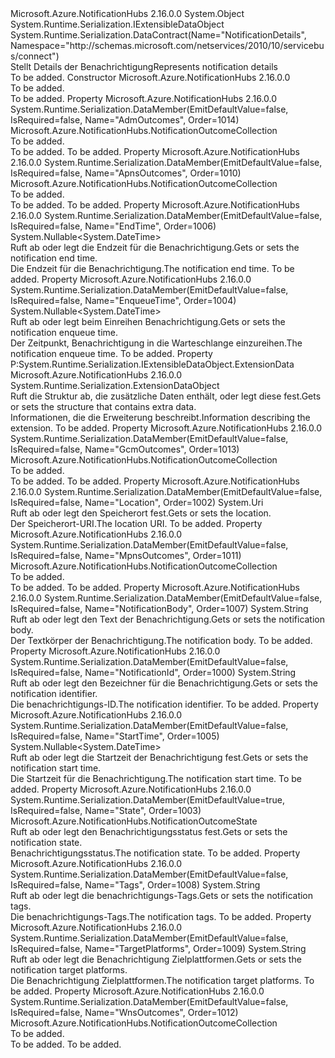 <Type Name="NotificationDetails" FullName="Microsoft.Azure.NotificationHubs.NotificationDetails">
  <TypeSignature Language="C#" Value="public sealed class NotificationDetails : System.Runtime.Serialization.IExtensibleDataObject" />
  <TypeSignature Language="ILAsm" Value=".class public auto ansi sealed beforefieldinit NotificationDetails extends System.Object implements class System.Runtime.Serialization.IExtensibleDataObject" />
  <TypeSignature Language="DocId" Value="T:Microsoft.Azure.NotificationHubs.NotificationDetails" />
  <TypeSignature Language="VB.NET" Value="Public NotInheritable Class NotificationDetails&#xA;Implements IExtensibleDataObject" />
  <TypeSignature Language="F#" Value="type NotificationDetails = class&#xA;    interface IExtensibleDataObject" />
  <AssemblyInfo>
    <AssemblyName>Microsoft.Azure.NotificationHubs</AssemblyName>
    <AssemblyVersion>2.16.0.0</AssemblyVersion>
  </AssemblyInfo>
  <Base>
    <BaseTypeName>System.Object</BaseTypeName>
  </Base>
  <Interfaces>
    <Interface>
      <InterfaceName>System.Runtime.Serialization.IExtensibleDataObject</InterfaceName>
    </Interface>
  </Interfaces>
  <Attributes>
    <Attribute>
      <AttributeName>System.Runtime.Serialization.DataContract(Name="NotificationDetails", Namespace="http://schemas.microsoft.com/netservices/2010/10/servicebus/connect")</AttributeName>
    </Attribute>
  </Attributes>
  <Docs>
    <summary>
            <span data-ttu-id="07763-101">Stellt Details der Benachrichtigung</span><span class="sxs-lookup"><span data-stu-id="07763-101">Represents notification details</span></span>
            </summary>
    <remarks>To be added.</remarks>
  </Docs>
  <Members>
    <Member MemberName=".ctor">
      <MemberSignature Language="C#" Value="public NotificationDetails ();" />
      <MemberSignature Language="ILAsm" Value=".method public hidebysig specialname rtspecialname instance void .ctor() cil managed" />
      <MemberSignature Language="DocId" Value="M:Microsoft.Azure.NotificationHubs.NotificationDetails.#ctor" />
      <MemberSignature Language="VB.NET" Value="Public Sub New ()" />
      <MemberType>Constructor</MemberType>
      <AssemblyInfo>
        <AssemblyName>Microsoft.Azure.NotificationHubs</AssemblyName>
        <AssemblyVersion>2.16.0.0</AssemblyVersion>
      </AssemblyInfo>
      <Parameters />
      <Docs>
        <summary>To be added.</summary>
        <remarks>To be added.</remarks>
      </Docs>
    </Member>
    <Member MemberName="AdmOutcomes">
      <MemberSignature Language="C#" Value="public Microsoft.Azure.NotificationHubs.NotificationOutcomeCollection AdmOutcomes { get; set; }" />
      <MemberSignature Language="ILAsm" Value=".property instance class Microsoft.Azure.NotificationHubs.NotificationOutcomeCollection AdmOutcomes" />
      <MemberSignature Language="DocId" Value="P:Microsoft.Azure.NotificationHubs.NotificationDetails.AdmOutcomes" />
      <MemberSignature Language="VB.NET" Value="Public Property AdmOutcomes As NotificationOutcomeCollection" />
      <MemberSignature Language="F#" Value="member this.AdmOutcomes : Microsoft.Azure.NotificationHubs.NotificationOutcomeCollection with get, set" Usage="Microsoft.Azure.NotificationHubs.NotificationDetails.AdmOutcomes" />
      <MemberType>Property</MemberType>
      <AssemblyInfo>
        <AssemblyName>Microsoft.Azure.NotificationHubs</AssemblyName>
        <AssemblyVersion>2.16.0.0</AssemblyVersion>
      </AssemblyInfo>
      <Attributes>
        <Attribute>
          <AttributeName>System.Runtime.Serialization.DataMember(EmitDefaultValue=false, IsRequired=false, Name="AdmOutcomes", Order=1014)</AttributeName>
        </Attribute>
      </Attributes>
      <ReturnValue>
        <ReturnType>Microsoft.Azure.NotificationHubs.NotificationOutcomeCollection</ReturnType>
      </ReturnValue>
      <Docs>
        <summary>To be added.</summary>
        <value>To be added.</value>
        <remarks>To be added.</remarks>
      </Docs>
    </Member>
    <Member MemberName="ApnsOutcomes">
      <MemberSignature Language="C#" Value="public Microsoft.Azure.NotificationHubs.NotificationOutcomeCollection ApnsOutcomes { get; set; }" />
      <MemberSignature Language="ILAsm" Value=".property instance class Microsoft.Azure.NotificationHubs.NotificationOutcomeCollection ApnsOutcomes" />
      <MemberSignature Language="DocId" Value="P:Microsoft.Azure.NotificationHubs.NotificationDetails.ApnsOutcomes" />
      <MemberSignature Language="VB.NET" Value="Public Property ApnsOutcomes As NotificationOutcomeCollection" />
      <MemberSignature Language="F#" Value="member this.ApnsOutcomes : Microsoft.Azure.NotificationHubs.NotificationOutcomeCollection with get, set" Usage="Microsoft.Azure.NotificationHubs.NotificationDetails.ApnsOutcomes" />
      <MemberType>Property</MemberType>
      <AssemblyInfo>
        <AssemblyName>Microsoft.Azure.NotificationHubs</AssemblyName>
        <AssemblyVersion>2.16.0.0</AssemblyVersion>
      </AssemblyInfo>
      <Attributes>
        <Attribute>
          <AttributeName>System.Runtime.Serialization.DataMember(EmitDefaultValue=false, IsRequired=false, Name="ApnsOutcomes", Order=1010)</AttributeName>
        </Attribute>
      </Attributes>
      <ReturnValue>
        <ReturnType>Microsoft.Azure.NotificationHubs.NotificationOutcomeCollection</ReturnType>
      </ReturnValue>
      <Docs>
        <summary>To be added.</summary>
        <value>To be added.</value>
        <remarks>To be added.</remarks>
      </Docs>
    </Member>
    <Member MemberName="EndTime">
      <MemberSignature Language="C#" Value="public Nullable&lt;DateTime&gt; EndTime { get; set; }" />
      <MemberSignature Language="ILAsm" Value=".property instance valuetype System.Nullable`1&lt;valuetype System.DateTime&gt; EndTime" />
      <MemberSignature Language="DocId" Value="P:Microsoft.Azure.NotificationHubs.NotificationDetails.EndTime" />
      <MemberSignature Language="VB.NET" Value="Public Property EndTime As Nullable(Of DateTime)" />
      <MemberSignature Language="F#" Value="member this.EndTime : Nullable&lt;DateTime&gt; with get, set" Usage="Microsoft.Azure.NotificationHubs.NotificationDetails.EndTime" />
      <MemberType>Property</MemberType>
      <AssemblyInfo>
        <AssemblyName>Microsoft.Azure.NotificationHubs</AssemblyName>
        <AssemblyVersion>2.16.0.0</AssemblyVersion>
      </AssemblyInfo>
      <Attributes>
        <Attribute>
          <AttributeName>System.Runtime.Serialization.DataMember(EmitDefaultValue=false, IsRequired=false, Name="EndTime", Order=1006)</AttributeName>
        </Attribute>
      </Attributes>
      <ReturnValue>
        <ReturnType>System.Nullable&lt;System.DateTime&gt;</ReturnType>
      </ReturnValue>
      <Docs>
        <summary>
            <span data-ttu-id="07763-102">Ruft ab oder legt die Endzeit für die Benachrichtigung.</span><span class="sxs-lookup"><span data-stu-id="07763-102">Gets or sets the notification end time.</span></span>
            </summary>
        <value>
            <span data-ttu-id="07763-103">Die Endzeit für die Benachrichtigung.</span><span class="sxs-lookup"><span data-stu-id="07763-103">The notification end time.</span></span>
            </value>
        <remarks>To be added.</remarks>
      </Docs>
    </Member>
    <Member MemberName="EnqueueTime">
      <MemberSignature Language="C#" Value="public Nullable&lt;DateTime&gt; EnqueueTime { get; set; }" />
      <MemberSignature Language="ILAsm" Value=".property instance valuetype System.Nullable`1&lt;valuetype System.DateTime&gt; EnqueueTime" />
      <MemberSignature Language="DocId" Value="P:Microsoft.Azure.NotificationHubs.NotificationDetails.EnqueueTime" />
      <MemberSignature Language="VB.NET" Value="Public Property EnqueueTime As Nullable(Of DateTime)" />
      <MemberSignature Language="F#" Value="member this.EnqueueTime : Nullable&lt;DateTime&gt; with get, set" Usage="Microsoft.Azure.NotificationHubs.NotificationDetails.EnqueueTime" />
      <MemberType>Property</MemberType>
      <AssemblyInfo>
        <AssemblyName>Microsoft.Azure.NotificationHubs</AssemblyName>
        <AssemblyVersion>2.16.0.0</AssemblyVersion>
      </AssemblyInfo>
      <Attributes>
        <Attribute>
          <AttributeName>System.Runtime.Serialization.DataMember(EmitDefaultValue=false, IsRequired=false, Name="EnqueueTime", Order=1004)</AttributeName>
        </Attribute>
      </Attributes>
      <ReturnValue>
        <ReturnType>System.Nullable&lt;System.DateTime&gt;</ReturnType>
      </ReturnValue>
      <Docs>
        <summary>
            <span data-ttu-id="07763-104">Ruft ab oder legt beim Einreihen Benachrichtigung.</span><span class="sxs-lookup"><span data-stu-id="07763-104">Gets or sets the notification enqueue time.</span></span>
            </summary>
        <value>
            <span data-ttu-id="07763-105">Der Zeitpunkt, Benachrichtigung in die Warteschlange einzureihen.</span><span class="sxs-lookup"><span data-stu-id="07763-105">The notification enqueue time.</span></span>
            </value>
        <remarks>To be added.</remarks>
      </Docs>
    </Member>
    <Member MemberName="ExtensionData">
      <MemberSignature Language="C#" Value="public System.Runtime.Serialization.ExtensionDataObject ExtensionData { get; set; }" />
      <MemberSignature Language="ILAsm" Value=".property instance class System.Runtime.Serialization.ExtensionDataObject ExtensionData" />
      <MemberSignature Language="DocId" Value="P:Microsoft.Azure.NotificationHubs.NotificationDetails.ExtensionData" />
      <MemberSignature Language="VB.NET" Value="Public Property ExtensionData As ExtensionDataObject" />
      <MemberSignature Language="F#" Value="member this.ExtensionData : System.Runtime.Serialization.ExtensionDataObject with get, set" Usage="Microsoft.Azure.NotificationHubs.NotificationDetails.ExtensionData" />
      <MemberType>Property</MemberType>
      <Implements>
        <InterfaceMember>P:System.Runtime.Serialization.IExtensibleDataObject.ExtensionData</InterfaceMember>
      </Implements>
      <AssemblyInfo>
        <AssemblyName>Microsoft.Azure.NotificationHubs</AssemblyName>
        <AssemblyVersion>2.16.0.0</AssemblyVersion>
      </AssemblyInfo>
      <ReturnValue>
        <ReturnType>System.Runtime.Serialization.ExtensionDataObject</ReturnType>
      </ReturnValue>
      <Docs>
        <summary>
            <span data-ttu-id="07763-106">Ruft die Struktur ab, die zusätzliche Daten enthält, oder legt diese fest.</span><span class="sxs-lookup"><span data-stu-id="07763-106">Gets or sets the structure that contains extra data.</span></span>
            </summary>
        <value>
            <span data-ttu-id="07763-107">Informationen, die die Erweiterung beschreibt.</span><span class="sxs-lookup"><span data-stu-id="07763-107">Information describing the extension.</span></span>
            </value>
        <remarks>To be added.</remarks>
      </Docs>
    </Member>
    <Member MemberName="GcmOutcomes">
      <MemberSignature Language="C#" Value="public Microsoft.Azure.NotificationHubs.NotificationOutcomeCollection GcmOutcomes { get; set; }" />
      <MemberSignature Language="ILAsm" Value=".property instance class Microsoft.Azure.NotificationHubs.NotificationOutcomeCollection GcmOutcomes" />
      <MemberSignature Language="DocId" Value="P:Microsoft.Azure.NotificationHubs.NotificationDetails.GcmOutcomes" />
      <MemberSignature Language="VB.NET" Value="Public Property GcmOutcomes As NotificationOutcomeCollection" />
      <MemberSignature Language="F#" Value="member this.GcmOutcomes : Microsoft.Azure.NotificationHubs.NotificationOutcomeCollection with get, set" Usage="Microsoft.Azure.NotificationHubs.NotificationDetails.GcmOutcomes" />
      <MemberType>Property</MemberType>
      <AssemblyInfo>
        <AssemblyName>Microsoft.Azure.NotificationHubs</AssemblyName>
        <AssemblyVersion>2.16.0.0</AssemblyVersion>
      </AssemblyInfo>
      <Attributes>
        <Attribute>
          <AttributeName>System.Runtime.Serialization.DataMember(EmitDefaultValue=false, IsRequired=false, Name="GcmOutcomes", Order=1013)</AttributeName>
        </Attribute>
      </Attributes>
      <ReturnValue>
        <ReturnType>Microsoft.Azure.NotificationHubs.NotificationOutcomeCollection</ReturnType>
      </ReturnValue>
      <Docs>
        <summary>To be added.</summary>
        <value>To be added.</value>
        <remarks>To be added.</remarks>
      </Docs>
    </Member>
    <Member MemberName="Location">
      <MemberSignature Language="C#" Value="public Uri Location { get; set; }" />
      <MemberSignature Language="ILAsm" Value=".property instance class System.Uri Location" />
      <MemberSignature Language="DocId" Value="P:Microsoft.Azure.NotificationHubs.NotificationDetails.Location" />
      <MemberSignature Language="VB.NET" Value="Public Property Location As Uri" />
      <MemberSignature Language="F#" Value="member this.Location : Uri with get, set" Usage="Microsoft.Azure.NotificationHubs.NotificationDetails.Location" />
      <MemberType>Property</MemberType>
      <AssemblyInfo>
        <AssemblyName>Microsoft.Azure.NotificationHubs</AssemblyName>
        <AssemblyVersion>2.16.0.0</AssemblyVersion>
      </AssemblyInfo>
      <Attributes>
        <Attribute>
          <AttributeName>System.Runtime.Serialization.DataMember(EmitDefaultValue=false, IsRequired=false, Name="Location", Order=1002)</AttributeName>
        </Attribute>
      </Attributes>
      <ReturnValue>
        <ReturnType>System.Uri</ReturnType>
      </ReturnValue>
      <Docs>
        <summary>
            <span data-ttu-id="07763-108">Ruft ab oder legt den Speicherort fest.</span><span class="sxs-lookup"><span data-stu-id="07763-108">Gets or sets the location.</span></span>
            </summary>
        <value>
            <span data-ttu-id="07763-109">Der Speicherort-URI.</span><span class="sxs-lookup"><span data-stu-id="07763-109">The location URI.</span></span>
            </value>
        <remarks>To be added.</remarks>
      </Docs>
    </Member>
    <Member MemberName="MpnsOutcomes">
      <MemberSignature Language="C#" Value="public Microsoft.Azure.NotificationHubs.NotificationOutcomeCollection MpnsOutcomes { get; set; }" />
      <MemberSignature Language="ILAsm" Value=".property instance class Microsoft.Azure.NotificationHubs.NotificationOutcomeCollection MpnsOutcomes" />
      <MemberSignature Language="DocId" Value="P:Microsoft.Azure.NotificationHubs.NotificationDetails.MpnsOutcomes" />
      <MemberSignature Language="VB.NET" Value="Public Property MpnsOutcomes As NotificationOutcomeCollection" />
      <MemberSignature Language="F#" Value="member this.MpnsOutcomes : Microsoft.Azure.NotificationHubs.NotificationOutcomeCollection with get, set" Usage="Microsoft.Azure.NotificationHubs.NotificationDetails.MpnsOutcomes" />
      <MemberType>Property</MemberType>
      <AssemblyInfo>
        <AssemblyName>Microsoft.Azure.NotificationHubs</AssemblyName>
        <AssemblyVersion>2.16.0.0</AssemblyVersion>
      </AssemblyInfo>
      <Attributes>
        <Attribute>
          <AttributeName>System.Runtime.Serialization.DataMember(EmitDefaultValue=false, IsRequired=false, Name="MpnsOutcomes", Order=1011)</AttributeName>
        </Attribute>
      </Attributes>
      <ReturnValue>
        <ReturnType>Microsoft.Azure.NotificationHubs.NotificationOutcomeCollection</ReturnType>
      </ReturnValue>
      <Docs>
        <summary>To be added.</summary>
        <value>To be added.</value>
        <remarks>To be added.</remarks>
      </Docs>
    </Member>
    <Member MemberName="NotificationBody">
      <MemberSignature Language="C#" Value="public string NotificationBody { get; set; }" />
      <MemberSignature Language="ILAsm" Value=".property instance string NotificationBody" />
      <MemberSignature Language="DocId" Value="P:Microsoft.Azure.NotificationHubs.NotificationDetails.NotificationBody" />
      <MemberSignature Language="VB.NET" Value="Public Property NotificationBody As String" />
      <MemberSignature Language="F#" Value="member this.NotificationBody : string with get, set" Usage="Microsoft.Azure.NotificationHubs.NotificationDetails.NotificationBody" />
      <MemberType>Property</MemberType>
      <AssemblyInfo>
        <AssemblyName>Microsoft.Azure.NotificationHubs</AssemblyName>
        <AssemblyVersion>2.16.0.0</AssemblyVersion>
      </AssemblyInfo>
      <Attributes>
        <Attribute>
          <AttributeName>System.Runtime.Serialization.DataMember(EmitDefaultValue=false, IsRequired=false, Name="NotificationBody", Order=1007)</AttributeName>
        </Attribute>
      </Attributes>
      <ReturnValue>
        <ReturnType>System.String</ReturnType>
      </ReturnValue>
      <Docs>
        <summary>
            <span data-ttu-id="07763-110">Ruft ab oder legt den Text der Benachrichtigung.</span><span class="sxs-lookup"><span data-stu-id="07763-110">Gets or sets the notification body.</span></span>
            </summary>
        <value>
            <span data-ttu-id="07763-111">Der Textkörper der Benachrichtigung.</span><span class="sxs-lookup"><span data-stu-id="07763-111">The notification body.</span></span>
            </value>
        <remarks>To be added.</remarks>
      </Docs>
    </Member>
    <Member MemberName="NotificationId">
      <MemberSignature Language="C#" Value="public string NotificationId { get; set; }" />
      <MemberSignature Language="ILAsm" Value=".property instance string NotificationId" />
      <MemberSignature Language="DocId" Value="P:Microsoft.Azure.NotificationHubs.NotificationDetails.NotificationId" />
      <MemberSignature Language="VB.NET" Value="Public Property NotificationId As String" />
      <MemberSignature Language="F#" Value="member this.NotificationId : string with get, set" Usage="Microsoft.Azure.NotificationHubs.NotificationDetails.NotificationId" />
      <MemberType>Property</MemberType>
      <AssemblyInfo>
        <AssemblyName>Microsoft.Azure.NotificationHubs</AssemblyName>
        <AssemblyVersion>2.16.0.0</AssemblyVersion>
      </AssemblyInfo>
      <Attributes>
        <Attribute>
          <AttributeName>System.Runtime.Serialization.DataMember(EmitDefaultValue=false, IsRequired=false, Name="NotificationId", Order=1000)</AttributeName>
        </Attribute>
      </Attributes>
      <ReturnValue>
        <ReturnType>System.String</ReturnType>
      </ReturnValue>
      <Docs>
        <summary>
            <span data-ttu-id="07763-112">Ruft ab oder legt den Bezeichner für die Benachrichtigung.</span><span class="sxs-lookup"><span data-stu-id="07763-112">Gets or sets the notification identifier.</span></span>
            </summary>
        <value>
            <span data-ttu-id="07763-113">Die benachrichtigungs-ID.</span><span class="sxs-lookup"><span data-stu-id="07763-113">The notification identifier.</span></span>
            </value>
        <remarks>To be added.</remarks>
      </Docs>
    </Member>
    <Member MemberName="StartTime">
      <MemberSignature Language="C#" Value="public Nullable&lt;DateTime&gt; StartTime { get; set; }" />
      <MemberSignature Language="ILAsm" Value=".property instance valuetype System.Nullable`1&lt;valuetype System.DateTime&gt; StartTime" />
      <MemberSignature Language="DocId" Value="P:Microsoft.Azure.NotificationHubs.NotificationDetails.StartTime" />
      <MemberSignature Language="VB.NET" Value="Public Property StartTime As Nullable(Of DateTime)" />
      <MemberSignature Language="F#" Value="member this.StartTime : Nullable&lt;DateTime&gt; with get, set" Usage="Microsoft.Azure.NotificationHubs.NotificationDetails.StartTime" />
      <MemberType>Property</MemberType>
      <AssemblyInfo>
        <AssemblyName>Microsoft.Azure.NotificationHubs</AssemblyName>
        <AssemblyVersion>2.16.0.0</AssemblyVersion>
      </AssemblyInfo>
      <Attributes>
        <Attribute>
          <AttributeName>System.Runtime.Serialization.DataMember(EmitDefaultValue=false, IsRequired=false, Name="StartTime", Order=1005)</AttributeName>
        </Attribute>
      </Attributes>
      <ReturnValue>
        <ReturnType>System.Nullable&lt;System.DateTime&gt;</ReturnType>
      </ReturnValue>
      <Docs>
        <summary>
            <span data-ttu-id="07763-114">Ruft ab oder legt die Startzeit der Benachrichtigung fest.</span><span class="sxs-lookup"><span data-stu-id="07763-114">Gets or sets the notification start time.</span></span>
            </summary>
        <value>
            <span data-ttu-id="07763-115">Die Startzeit für die Benachrichtigung.</span><span class="sxs-lookup"><span data-stu-id="07763-115">The notification start time.</span></span>
            </value>
        <remarks>To be added.</remarks>
      </Docs>
    </Member>
    <Member MemberName="State">
      <MemberSignature Language="C#" Value="public Microsoft.Azure.NotificationHubs.NotificationOutcomeState State { get; set; }" />
      <MemberSignature Language="ILAsm" Value=".property instance valuetype Microsoft.Azure.NotificationHubs.NotificationOutcomeState State" />
      <MemberSignature Language="DocId" Value="P:Microsoft.Azure.NotificationHubs.NotificationDetails.State" />
      <MemberSignature Language="VB.NET" Value="Public Property State As NotificationOutcomeState" />
      <MemberSignature Language="F#" Value="member this.State : Microsoft.Azure.NotificationHubs.NotificationOutcomeState with get, set" Usage="Microsoft.Azure.NotificationHubs.NotificationDetails.State" />
      <MemberType>Property</MemberType>
      <AssemblyInfo>
        <AssemblyName>Microsoft.Azure.NotificationHubs</AssemblyName>
        <AssemblyVersion>2.16.0.0</AssemblyVersion>
      </AssemblyInfo>
      <Attributes>
        <Attribute>
          <AttributeName>System.Runtime.Serialization.DataMember(EmitDefaultValue=true, IsRequired=false, Name="State", Order=1003)</AttributeName>
        </Attribute>
      </Attributes>
      <ReturnValue>
        <ReturnType>Microsoft.Azure.NotificationHubs.NotificationOutcomeState</ReturnType>
      </ReturnValue>
      <Docs>
        <summary>
            <span data-ttu-id="07763-116">Ruft ab oder legt den Benachrichtigungsstatus fest.</span><span class="sxs-lookup"><span data-stu-id="07763-116">Gets or sets the notification state.</span></span>
            </summary>
        <value>
            <span data-ttu-id="07763-117">Benachrichtigungsstatus.</span><span class="sxs-lookup"><span data-stu-id="07763-117">The notification state.</span></span>
            </value>
        <remarks>To be added.</remarks>
      </Docs>
    </Member>
    <Member MemberName="Tags">
      <MemberSignature Language="C#" Value="public string Tags { get; set; }" />
      <MemberSignature Language="ILAsm" Value=".property instance string Tags" />
      <MemberSignature Language="DocId" Value="P:Microsoft.Azure.NotificationHubs.NotificationDetails.Tags" />
      <MemberSignature Language="VB.NET" Value="Public Property Tags As String" />
      <MemberSignature Language="F#" Value="member this.Tags : string with get, set" Usage="Microsoft.Azure.NotificationHubs.NotificationDetails.Tags" />
      <MemberType>Property</MemberType>
      <AssemblyInfo>
        <AssemblyName>Microsoft.Azure.NotificationHubs</AssemblyName>
        <AssemblyVersion>2.16.0.0</AssemblyVersion>
      </AssemblyInfo>
      <Attributes>
        <Attribute>
          <AttributeName>System.Runtime.Serialization.DataMember(EmitDefaultValue=false, IsRequired=false, Name="Tags", Order=1008)</AttributeName>
        </Attribute>
      </Attributes>
      <ReturnValue>
        <ReturnType>System.String</ReturnType>
      </ReturnValue>
      <Docs>
        <summary>
            <span data-ttu-id="07763-118">Ruft ab oder legt die benachrichtigungs-Tags.</span><span class="sxs-lookup"><span data-stu-id="07763-118">Gets or sets the notification tags.</span></span>
            </summary>
        <value>
            <span data-ttu-id="07763-119">Die benachrichtigungs-Tags.</span><span class="sxs-lookup"><span data-stu-id="07763-119">The notification tags.</span></span>
            </value>
        <remarks>To be added.</remarks>
      </Docs>
    </Member>
    <Member MemberName="TargetPlatforms">
      <MemberSignature Language="C#" Value="public string TargetPlatforms { get; set; }" />
      <MemberSignature Language="ILAsm" Value=".property instance string TargetPlatforms" />
      <MemberSignature Language="DocId" Value="P:Microsoft.Azure.NotificationHubs.NotificationDetails.TargetPlatforms" />
      <MemberSignature Language="VB.NET" Value="Public Property TargetPlatforms As String" />
      <MemberSignature Language="F#" Value="member this.TargetPlatforms : string with get, set" Usage="Microsoft.Azure.NotificationHubs.NotificationDetails.TargetPlatforms" />
      <MemberType>Property</MemberType>
      <AssemblyInfo>
        <AssemblyName>Microsoft.Azure.NotificationHubs</AssemblyName>
        <AssemblyVersion>2.16.0.0</AssemblyVersion>
      </AssemblyInfo>
      <Attributes>
        <Attribute>
          <AttributeName>System.Runtime.Serialization.DataMember(EmitDefaultValue=false, IsRequired=false, Name="TargetPlatforms", Order=1009)</AttributeName>
        </Attribute>
      </Attributes>
      <ReturnValue>
        <ReturnType>System.String</ReturnType>
      </ReturnValue>
      <Docs>
        <summary>
            <span data-ttu-id="07763-120">Ruft ab oder legt die Benachrichtigung Zielplattformen.</span><span class="sxs-lookup"><span data-stu-id="07763-120">Gets or sets the notification target platforms.</span></span>
            </summary>
        <value>
            <span data-ttu-id="07763-121">Die Benachrichtigung Zielplattformen.</span><span class="sxs-lookup"><span data-stu-id="07763-121">The notification target platforms.</span></span>
            </value>
        <remarks>To be added.</remarks>
      </Docs>
    </Member>
    <Member MemberName="WnsOutcomes">
      <MemberSignature Language="C#" Value="public Microsoft.Azure.NotificationHubs.NotificationOutcomeCollection WnsOutcomes { get; set; }" />
      <MemberSignature Language="ILAsm" Value=".property instance class Microsoft.Azure.NotificationHubs.NotificationOutcomeCollection WnsOutcomes" />
      <MemberSignature Language="DocId" Value="P:Microsoft.Azure.NotificationHubs.NotificationDetails.WnsOutcomes" />
      <MemberSignature Language="VB.NET" Value="Public Property WnsOutcomes As NotificationOutcomeCollection" />
      <MemberSignature Language="F#" Value="member this.WnsOutcomes : Microsoft.Azure.NotificationHubs.NotificationOutcomeCollection with get, set" Usage="Microsoft.Azure.NotificationHubs.NotificationDetails.WnsOutcomes" />
      <MemberType>Property</MemberType>
      <AssemblyInfo>
        <AssemblyName>Microsoft.Azure.NotificationHubs</AssemblyName>
        <AssemblyVersion>2.16.0.0</AssemblyVersion>
      </AssemblyInfo>
      <Attributes>
        <Attribute>
          <AttributeName>System.Runtime.Serialization.DataMember(EmitDefaultValue=false, IsRequired=false, Name="WnsOutcomes", Order=1012)</AttributeName>
        </Attribute>
      </Attributes>
      <ReturnValue>
        <ReturnType>Microsoft.Azure.NotificationHubs.NotificationOutcomeCollection</ReturnType>
      </ReturnValue>
      <Docs>
        <summary>To be added.</summary>
        <value>To be added.</value>
        <remarks>To be added.</remarks>
      </Docs>
    </Member>
  </Members>
</Type>